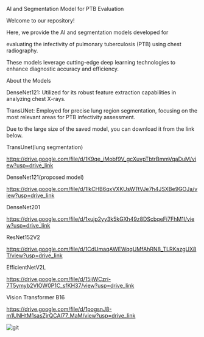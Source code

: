 AI and Segmentation Model for PTB Evaluation

Welcome to our repository! 

Here, we provide the AI and segmentation models developed for 

evaluating the infectivity of pulmonary tuberculosis (PTB) using chest radiography. 

These models leverage cutting-edge deep learning technologies to enhance diagnostic accuracy and efficiency.


About the Models

DenseNet121: Utilized for its robust feature extraction capabilities in analyzing chest X-rays.

TransUNet: Employed for precise lung region segmentation, focusing on the most relevant areas for PTB infectivity assessment.

Due to the large size of the saved model, you can download it from the link below.

TransUnet(lung segmentation)

https://drive.google.com/file/d/1K9qe_iMobf9V_gcXuvpTbtrBmmVqaDuM/view?usp=drive_link

DenseNet121(proposed model)

https://drive.google.com/file/d/1lkCHB6qxVXKUsWTtVJe7h4JSXBe9GOJa/view?usp=drive_link

DenseNet201

https://drive.google.com/file/d/1xujp2yy3k5kGXh49z8DScbqeFi7FhM1l/view?usp=drive_link

ResNet152V2

https://drive.google.com/file/d/1CdUmaqAWEWqqUMfAhRN8_TLRKazgUX8T/view?usp=drive_link

EfficientNetV2L

https://drive.google.com/file/d/15ijWCzri-7T5ymyb2VIOW0P1C_sfKH37/view?usp=drive_link

Vision Transformer B16

https://drive.google.com/file/d/1pogsnJ8-m1UNHtM1sasZjrQCAI77_MaM/view?usp=drive_link

![git](https://github.com/user-attachments/assets/191e8c92-84d7-4cbc-bde6-5c0df8a2ddca)
